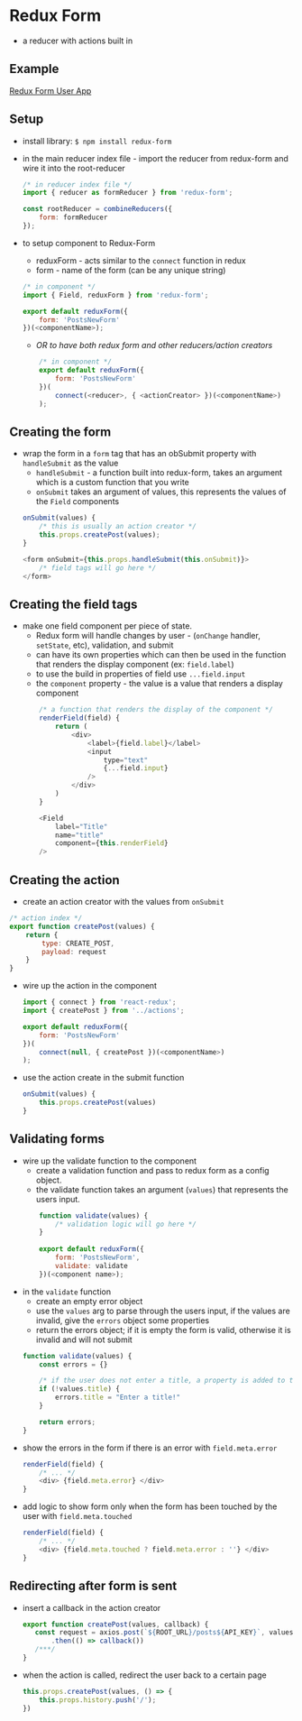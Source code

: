 # Redux Form 

- a reducer with actions built in

## Example
[Redux Form User App](hhttps://github.com/mlizchap/redux-form-user-app)

## Setup
- install library: `$ npm install redux-form`
- in the main reducer index file - import the reducer from redux-form and wire it into the root-reducer
    ```javascript
    /* in reducer index file */
    import { reducer as formReducer } from 'redux-form';

    const rootReducer = combineReducers({
        form: formReducer
    });
    ```

- to setup component to Redux-Form 
    - reduxForm - acts similar to the `connect` function in redux 
    - form - name of the form (can be any unique string)
    ```javascript
    /* in component */
    import { Field, reduxForm } from 'redux-form';

    export default reduxForm({
        form: 'PostsNewForm' 
    })(<componentName>);
    ```
    - *OR to have both redux form and other reducers/action creators*
    ```javascript
        /* in component */
        export default reduxForm({
            form: 'PostsNewForm'
        })(
            connect(<reducer>, { <actionCreator> })(<componentName>)
        );
    ```
## Creating the form 
- wrap the form in a `form` tag that has an obSubmit property with `handleSubmit` as the value
    - `handleSubmit` - a function built into redux-form, takes an argument which is a custom function that you write 
    - `onSubmit` takes an argument of values, this represents the values of the `Field` components
    ```javascript
    onSubmit(values) {        
        /* this is usually an action creator */
        this.props.createPost(values);
    }

    <form onSubmit={this.props.handleSubmit(this.onSubmit)}>
        /* field tags will go here */
    </form>
    ```

## Creating the field tags 
- make one field component per piece of state.  
    - Redux form will handle changes by user - (`onChange` handler, `setState`, etc), validation, and submit 
    - can have its own properties which can then be used in the function that renders the display component (ex: `field.label`)
     - to use the build in properties of field use `...field.input` 
     - the `component` property - the value is a value that renders a display component 
    ```javascript
        /* a function that renders the display of the component */
        renderField(field) {
            return (
                <div>
                    <label>{field.label}</label>
                    <input 
                        type="text"
                        {...field.input}
                    />
                </div>
            )
        }

        <Field 
            label="Title"
            name="title"
            component={this.renderField}
        />
    ```
## Creating the action 
- create an action creator with the values from `onSubmit`
```javascript
/* action index */
export function createPost(values) {
    return {
        type: CREATE_POST,
        payload: request
    }
}
```
- wire up the action in the component
    ```javascript
    import { connect } from 'react-redux';
    import { createPost } from '../actions';

    export default reduxForm({
        form: 'PostsNewForm'
    })(
        connect(null, { createPost })(<componentName>)
    );
    ```
- use the action create in the submit function 
    ```javascript
    onSubmit(values) {        
        this.props.createPost(values)
    }
    ```

## Validating forms 
- wire up the validate function to the component 
    - create a validation function and pass to redux form as a config object. 
    - the validate function takes an argument (`values`) that represents the users input. 
    ```javascript
        function validate(values) { 
            /* validation logic will go here */
        }
        
        export default reduxForm({
            form: 'PostsNewForm',
            validate: validate
        })(<component name>);
    ```
- in the `validate` function 
    - create an empty error object 
    - use the `values` arg to parse through the users input, if the values are invalid, give the `errors` object some properties
    - return the errors object; if it is empty the form is valid, otherwise it is invalid and will not submit 
    ```javascript
    function validate(values) {
        const errors = {}

        /* if the user does not enter a title, a property is added to the error object */
        if (!values.title) {
            errors.title = "Enter a title!"
        }

        return errors;
    }
    ```
- show the errors in the form if there is an error with `field.meta.error`
    ```javascript 
    renderField(field) {
        /* ... */
        <div> {field.meta.error} </div>
    }
    ```
- add logic to show form only when the form has been touched by the user with `field.meta.touched`
    ```javascript 
    renderField(field) {
        /* ... */
        <div> {field.meta.touched ? field.meta.error : ''} </div>
    }
    ```
    
 ## Redirecting after form is sent 
 - insert a callback in the action creator
     ```javascript
     export function createPost(values, callback) {
        const request = axios.post(`${ROOT_URL}/posts${API_KEY}`, values)
            .then(() => callback())
        /***/
    }
    ```
- when the action is called, redirect the user back to a certain page
    ```javascript
    this.props.createPost(values, () => {
        this.props.history.push('/');
    })
    ```
